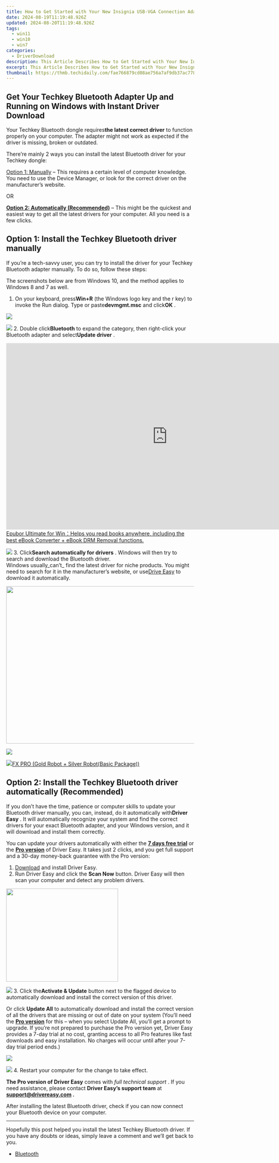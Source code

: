 ```yaml
---
title: How to Get Started with Your New Insignia USB-VGA Connection Adapter & Download Necessary Drivers
date: 2024-08-19T11:19:48.926Z
updated: 2024-08-20T11:19:48.926Z
tags:
  - win11
  - win10
  - win7
categories:
  - DriverDownload
description: This Article Describes How to Get Started with Your New Insignia USB-VGA Connection Adapter & Download Necessary Drivers
excerpt: This Article Describes How to Get Started with Your New Insignia USB-VGA Connection Adapter & Download Necessary Drivers
thumbnail: https://thmb.techidaily.com/fae766879cd08ae756a7af9db37ac778f5fbfa89e057843b1343689c4f471473.jpg
---
```


## Get Your Techkey Bluetooth Adapter Up and Running on Windows with Instant Driver Download

Your Techkey Bluetooth dongle requires**the latest correct driver** to function properly on your computer. The adapter might not work as expected if the driver is missing, broken or outdated.

 There’re mainly 2 ways you can install the latest Bluetooth driver for your Techkey dongle:

[Option 1: Manually](https://tools.techidaily.com/drivereasy/download/) – This requires a certain level of computer knowledge. You need to use the Device Manager, or look for the correct driver on the manufacturer’s website.

OR

[**Option 2: Automatically (Recommended)**](https://www.drivereasy.com/knowledge/download-techkey-bluetooth-adapter-driver-for-windows/#option2) – This might be the quickest and easiest way to get all the latest drivers for your computer. All you need is a few clicks.

## Option 1: Install the Techkey Bluetooth driver manually

 If you’re a tech-savvy user, you can try to install the driver for your Techkey Bluetooth adapter manually. To do so, follow these steps:

 The screenshots below are from Windows 10, and the method applies to Windows 8 and 7 as well.

1. On your keyboard, press**Win+R** (the Windows logo key and the r key) to invoke the Run dialog. Type or paste**devmgmt.msc** and click**OK** .  
<!-- affiliate ads begin -->
<a href="https://estore.winxdvd.com/order/checkout.php?PRODS=4081991&QTY=1&AFFILIATE=108875&CART=1"><img src="https://www.winxdvd.com/affiliate/new-banner/wt-500x500.jpg" border="0"></a>
<!-- affiliate ads end -->
![](https://images.drivereasy.com/wp-content/uploads/2020/12/devmgmt-msc-ok.jpg)
2. Double click**Bluetooth** to expand the category, then right-click your Bluetooth adapter and select**Update driver** .  
<!-- affiliate ads begin -->
<a href="https://secure.2checkout.com/order/checkout.php?PRODS=4599951&QTY=1&AFFILIATE=108875&CART=1"><iframe width="864" height="500" src="https://www.youtube.com/embed/jVnfr5HudQw" title="The Latest and Easiest Solution to Remove Kindle DRM on Windows (without Degrading)" frameborder="0" allow="accelerometer; autoplay; clipboard-write; encrypted-media; gyroscope; picture-in-picture; web-share" referrerpolicy="strict-origin-when-cross-origin" allowfullscreen></iframe>
Epubor Ultimate for Win：Helps you read books anywhere, including the best eBook Converter + eBook DRM Removal functions.</a>
<!-- affiliate ads end -->
![](https://images.drivereasy.com/wp-content/uploads/2021/01/techkey-manually-1.jpg)
3. Click**Search automatically for drivers** . Windows will then try to search and download the Bluetooth driver.  
 Windows usually_can’t_ find the latest driver for niche products. You might need to search for it in the manufacturer’s website, or use[Drive Easy](https://tools.techidaily.com/drivereasy/download/) to download it automatically.  
<!-- affiliate ads begin -->
<a href="https://parisrhonecom.sjv.io/c/5597632/1896607/21553" target="_top" id="1896607"><img src="//a.impactradius-go.com/display-ad/21553-1896607" border="0" alt="" width="750" height="422"/></a><img height="0" width="0" src="https://imp.pxf.io/i/5597632/1896607/21553" style="position:absolute;visibility:hidden;" border="0" />
<!-- affiliate ads end -->
![](https://images.drivereasy.com/wp-content/uploads/2021/01/techkey-manually-2.jpg)

<!-- affiliate ads begin -->
<a href="https://secure.2checkout.com/order/checkout.php?PRODS=40085955&QTY=1&AFFILIATE=108875&CART=1"><img src="https://secure.avangate.com/images/merchant/f702defbc67edb455949f46babab0c18/products/2_logo9.png" border="0">FX PRO (Gold Robot + Silver Robot(Basic Package))</a>
<!-- affiliate ads end -->
## Option 2: Install the Techkey Bluetooth driver automatically (Recommended)

 If you don’t have the time, patience or computer skills to update your Bluetooth driver manually, you can, instead, do it automatically with**Driver Easy** . It will automatically recognize your system and find the correct drivers for your exact Bluetooth adapter, and your Windows version, and it will download and install them correctly.

 You can update your drivers automatically with either the [**7 days free trial**](https://tools.techidaily.com/drivereasy/download/) or the [**Pro version**](https://tools.techidaily.com/drivereasy/download/) of Driver Easy. It takes just 2 clicks, and you get full support and a 30-day money-back guarantee with the Pro version:

1. [Download](https://tools.techidaily.com/drivereasy/download/) and install Driver Easy.
2. Run Driver Easy and click the **Scan Now** button. Driver Easy will then scan your computer and detect any problem drivers.  
<!-- affiliate ads begin -->
<a href="https://caperobbin.sjv.io/c/5597632/2006118/18460" target="_top" id="2006118"><img src="//a.impactradius-go.com/display-ad/18460-2006118" border="0" alt="" width="300" height="250"/></a><img height="0" width="0" src="https://imp.pxf.io/i/5597632/2006118/18460" style="position:absolute;visibility:hidden;" border="0" />
<!-- affiliate ads end -->
![](https://www.drivereasy.com/wp-content/uploads/2021/05/de-scan-6.1.png)
3. Click the**Activate & Update** button next to the flagged device to automatically download and install the correct version of this driver.  

 Or click **Update All** to automatically download and install the correct version of all the drivers that are missing or out of date on your system (You’ll need the **[Pro version](https://tools.techidaily.com/drivereasy/download/)**  for this – when you select Update All, you’ll get a prompt to upgrade. If you’re not prepared to purchase the Pro version yet, Driver Easy provides a 7-day trial at no cost, granting access to all Pro features like fast downloads and easy installation. No charges will occur until after your 7-day trial period ends.)  
<!-- affiliate ads begin -->
<a href="https://secure.2checkout.com/order/checkout.php?PRODS=32667153&QTY=1&AFFILIATE=108875&CART=1"><img src="https://www.coolmuster.com/uploads/image/20201228/feature02.png" border="0"></a>
<!-- affiliate ads end -->
![](https://www.drivereasy.com/wp-content/uploads/2021/01/Realtek-Bluetooth-5.0-Adapter.png)
4. Restart your computer for the change to take effect.

**The Pro version of Driver Easy** comes with _full technical support_ . If you need assistance, please contact **Driver Easy’s support team** at **[support@drivereasy.com](https://tools.techidaily.com/drivereasy/download/) .**

 After installing the latest Bluetooth driver, check if you can now connect your Bluetooth device on your computer.

---

 Hopefully this post helped you install the latest Techkey Bluetooth driver. If you have any doubts or ideas, simply leave a comment and we’ll get back to you.

* [Bluetooth](https://tools.techidaily.com/drivereasy/download/)

<ins class="adsbygoogle"
     style="display:block"
     data-ad-format="autorelaxed"
     data-ad-client="ca-pub-7571918770474297"
     data-ad-slot="1223367746"></ins>



<ins class="adsbygoogle"
     style="display:block"
     data-ad-client="ca-pub-7571918770474297"
     data-ad-slot="8358498916"
     data-ad-format="auto"
     data-full-width-responsive="true"></ins>


